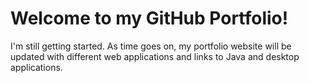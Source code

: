 # Welcome to my GitHub Portfolio!

I'm still getting started. As time goes on, my portfolio website will be updated with different web applications and links to Java and desktop applications.
